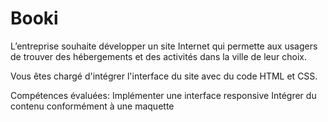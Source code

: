# Booki

L’entreprise souhaite développer un site Internet qui permette aux usagers de trouver des hébergements et des activités dans la ville de leur choix.

Vous êtes chargé d'intégrer l'interface du site avec du code HTML et CSS. 

Compétences évaluées:
Implémenter une interface responsive
Intégrer du contenu conformément à une maquette

